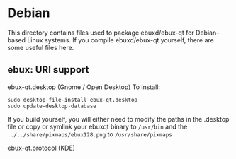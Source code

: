 
Debian
====================
This directory contains files used to package ebuxd/ebux-qt
for Debian-based Linux systems. If you compile ebuxd/ebux-qt yourself, there are some useful files here.

## ebux: URI support ##


ebux-qt.desktop  (Gnome / Open Desktop)
To install:

	sudo desktop-file-install ebux-qt.desktop
	sudo update-desktop-database

If you build yourself, you will either need to modify the paths in
the .desktop file or copy or symlink your ebuxqt binary to `/usr/bin`
and the `../../share/pixmaps/ebux128.png` to `/usr/share/pixmaps`

ebux-qt.protocol (KDE)

